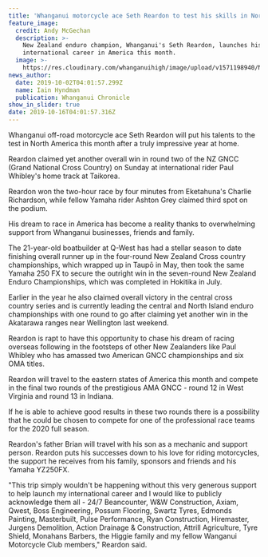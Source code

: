 ```yaml
---
title: 'Whanganui motorcycle ace Seth Reardon to test his skills in North America '
feature_image:
  credit: Andy McGechan
  description: >-
    New Zealand enduro champion, Whanganui's Seth Reardon, launches his
    international career in America this month.
  image: >-
    https://res.cloudinary.com/whanganuihigh/image/upload/v1571198940/News/Seth_Reardon_Chron_2.10.19.jpg
news_author:
  date: 2019-10-02T04:01:57.299Z
  name: Iain Hyndman
  publication: Whanganui Chronicle
show_in_slider: true
date: 2019-10-16T04:01:57.316Z
---
```

Whanganui off-road motorcycle ace Seth Reardon will put his talents to the test in North America this month after a truly impressive year at home.

Reardon claimed yet another overall win in round two of the NZ GNCC (Grand National Cross Country) on Sunday at international rider Paul Whibley's home track at Taikorea.

Reardon won the two-hour race by four minutes from Eketahuna's Charlie Richardson, while fellow Yamaha rider Ashton Grey claimed third spot on the podium.

His dream to race in America has become a reality thanks to overwhelming support from Whanganui businesses, friends and family.

The 21-year-old boatbuilder at Q-West has had a stellar season to date finishing overall runner up in the four-round New Zealand Cross country championships, which wrapped up in Taupō in May, then took the same Yamaha 250 FX to secure the outright win in the seven-round New Zealand Enduro Championships, which was completed in Hokitika in July.

Earlier in the year he also claimed overall victory in the central cross country series and is currently leading the central and North Island enduro championships with one round to go after claiming yet another win in the Akatarawa ranges near Wellington last weekend.

Reardon is rapt to have this opportunity to chase his dream of racing overseas following in the footsteps of other New Zealanders like Paul Whibley who has amassed two American GNCC championships and six OMA titles.

Reardon will travel to the eastern states of America this month and compete in the final two rounds of the prestigious AMA GNCC - round 12 in West Virginia and round 13 in Indiana.

If he is able to achieve good results in these two rounds there is a possibility that he could be chosen to compete for one of the professional race teams for the 2020 full season.

Reardon's father Brian will travel with his son as a mechanic and support person.
Reardon puts his successes down to his love for riding motorcycles, the support he receives from his family, sponsors and friends and his Yamaha YZ250FX.

"This trip simply wouldn't be happening without this very generous support to help launch my international career and I would like to publicly acknowledge them all - 24/7 Beancounter, W&W Construction, Axiam, Qwest, Boss Engineering, Possum Flooring, Swartz Tyres, Edmonds Painting, Masterbuilt, Pulse Performance, Ryan Construction, Hiremaster, Jurgens Demolition, Action Drainage & Construction, Attrill Agriculture, Tyre Shield, Monahans Barbers, the Higgie family and my fellow Wanganui Motorcycle Club members," Reardon said.
